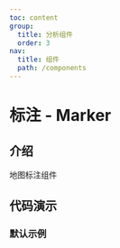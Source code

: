 ```yaml
---
toc: content
group:
  title: 分析组件
  order: 3
nav:
  title: 组件
  path: /components
---
```


# 标注 - Marker

## 介绍

地图标注组件

## 代码演示

### 默认示例

<code src="./demos/default.tsx" defaultShowCode></code>

<API></API>
